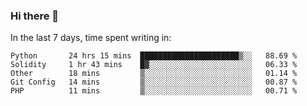 ### Hi there 👋

In the last 7 days, time spent writing in:

<!--START_SECTION:waka-->
```text
Python       24 hrs 15 mins  ██████████████████████▒░░   88.69 % 
Solidity     1 hr 43 mins    █▓░░░░░░░░░░░░░░░░░░░░░░░   06.33 % 
Other        18 mins         ▒░░░░░░░░░░░░░░░░░░░░░░░░   01.14 % 
Git Config   14 mins         ▒░░░░░░░░░░░░░░░░░░░░░░░░   00.87 % 
PHP          11 mins         ▒░░░░░░░░░░░░░░░░░░░░░░░░   00.71 % 
```
<!--END_SECTION:waka-->
<!--
**jimtje/jimtje** is a ✨ _special_ ✨ repository because its `README.md` (this file) appears on your GitHub profile.


Here are some ideas to get you started:

- 🔭 I’m currently working on ...
- 🌱 I’m currently learning ...
- 👯 I’m looking to collaborate on ...
- 🤔 I’m looking for help with ...
- 💬 Ask me about ...
- 📫 How to reach me: ...
- 😄 Pronouns: ...
- ⚡ Fun fact: ...
-->
